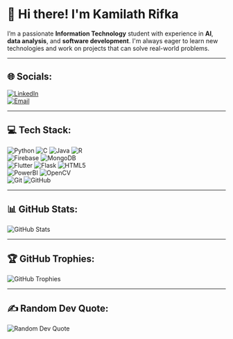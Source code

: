 # 👋 Hi there! I'm Kamilath Rifka

I’m a passionate **Information Technology** student with experience in **AI**, **data analysis**, and **software development**. I'm always eager to learn new technologies and work on projects that can solve real-world problems.

---

## 🌐 Socials:
[![LinkedIn](https://img.shields.io/badge/LinkedIn-Connect-blue)](https://www.linkedin.com/in/kamilath-rifka-1388b4249)  
[![Email](https://img.shields.io/badge/Email-kamilathrifka@gmail.com-blue)](mailto:kamilathrifka@gmail.com)

---

## 💻 Tech Stack:
![Python](https://img.shields.io/badge/Python-blue) 
![C](https://img.shields.io/badge/C-blue) 
![Java](https://img.shields.io/badge/Java-blue) 
![R](https://img.shields.io/badge/R-blue)  
![Firebase](https://img.shields.io/badge/Firebase-orange) 
![MongoDB](https://img.shields.io/badge/MongoDB-green)  
![Flutter](https://img.shields.io/badge/Flutter-blue) 
![Flask](https://img.shields.io/badge/Flask-black) 
![HTML5](https://img.shields.io/badge/HTML5-orange)  
![PowerBI](https://img.shields.io/badge/PowerBI-yellow) 
![OpenCV](https://img.shields.io/badge/OpenCV-blue)  
![Git](https://img.shields.io/badge/Git-black) 
![GitHub](https://img.shields.io/badge/GitHub-black)

---

## 📊 GitHub Stats:
![GitHub Stats](https://github-readme-stats.vercel.app/api?username=kamilath&show_icons=true&theme=radical)

---

## 🏆 GitHub Trophies:
![GitHub Trophies](https://github-profile-trophy.vercel.app/?username=kamilath&theme=radical)

---

## ✍️ Random Dev Quote:
![Random Dev Quote](https://quotes-github-readme.vercel.app/api?type=horizontal&theme=radical)

